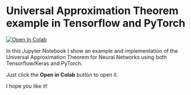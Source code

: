 # Universal Approximation Theorem example in Tensorflow and PyTorch

<a target="_blank" href="https://colab.research.google.com/github/RDelgado1980/nnUniversalApproximator/blob/main/Universal_Approximation_Example_with_Neural_Networks.ipynb">
  <img src="https://colab.research.google.com/assets/colab-badge.svg" alt="Open In Colab"/>
</a>

In this Jupyter Notebook I show an example and implementation of the Universal Approximation Theorem for Neural Networks using both Tensorflow/Keras and PyTorch.

Just click the **Open in Colab** button to open it.

I hope you like it!
